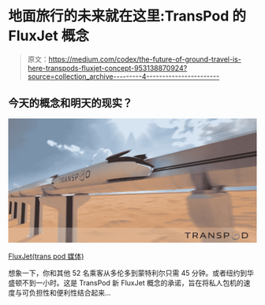 # 地面旅行的未来就在这里:TransPod 的 FluxJet 概念

> 原文：<https://medium.com/codex/the-future-of-ground-travel-is-here-transpods-fluxjet-concept-953138870924?source=collection_archive---------4----------------------->

## 今天的概念和明天的现实？

![](img/7a88ca036bc72305a30ccf302ef9907e.png)

[FluxJet(trans pod 媒体)](https://www.transpod.com/wp-content/uploads/2022/07/fluxjet-transpod.jpg)

想象一下，你和其他 52 名乘客从多伦多到蒙特利尔只需 45 分钟。或者纽约到华盛顿不到一小时。这是 TransPod 新 FluxJet 概念的承诺，旨在将私人包机的速度与可负担性和便利性结合起来…